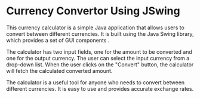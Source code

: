 # Currency Convertor Using JSwing
This currency calculator is a simple Java application that allows users to convert between different currencies. It is built using the Java Swing library, which provides a set of GUI components .

The calculator has two input fields, one for the amount to be converted and one for the output currency. The user can select the input currency from a drop-down list. When the user clicks on the "Convert" button, the calculator will fetch the calculated converted amount.

The calculator is a useful tool for anyone who needs to convert between different currencies. It is easy to use and provides accurate exchange rates.
